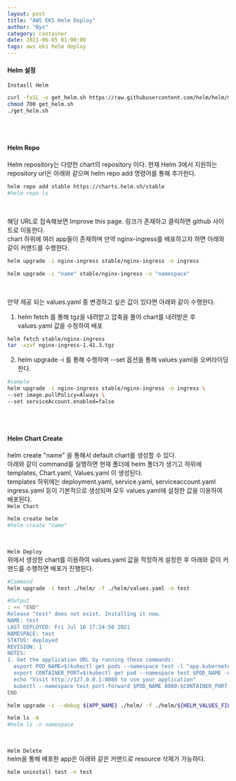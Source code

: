 ```yaml
---
layout: post
title: "AWS EKS Helm Deploy"
author: "Bys"
category: container
date: 2021-06-05 01:00:00
tags: aws eks helm deploy
---
```


#### Helm 설정  
`Instasll Helm`
```bash
curl -fsSL -o get_helm.sh https://raw.githubusercontent.com/helm/helm/master/scripts/get-helm-3
chmod 700 get_helm.sh
./get_helm.sh
```
<br><br>

#### Helm Repo  
Helm repository는 다양한 chart의 repository 이다. 
현재 Helm 3에서 지원하는 repository url은 아래와 같으며 helm repo add 명령어를 통해 추가한다.  
```bash
helm repo add stable https://charts.helm.sh/stable
#helm repo ls
```
<br>

해당 URL로 접속해보면 Improve this page. 링크가 존재하고 클릭하면 github 사이트로 이동한다.  
chart 하위에 여러 app들이 존재하며 만약 nginx-ingress를 배포하고자 하면 아래와 같이 커맨드를 수행한다.  
```bash
helm upgrade -i nginx-ingress stable/nginx-ingress -n ingress
```

```bash
helm upgrade -i "name" stable/nginx-ingress -n "namespace"
```
<br>

만약 제공 되는 values.yaml 중 변경하고 싶은 값이 있다면 아래와 같이 수행한다.  
1. helm fetch 를 통해 tgz을 내려받고 압축을 풀어 chart를 내려받은 후 values.yaml 값을 수정하여 배포  
```bash
helm fetch stable/nginx-ingress
tar -xzvf nginx-ingress-1.41.3.tgz
```

2. helm upgrade -i 를 통해 수행하며 --set 옵션을 통해 values.yaml을 오버라이딩 한다.  
```bash
#sample
helm upgrade -i nginx-ingress stable/nginx-ingress -n ingress \
--set image.pullPolicy=Always \
--set serviceAccount.enabled=false
```

<br><br>

#### Helm Chart Create  
helm create "name" 을 통해서 default chart를 생성할 수 있다.  
아래와 같이 command를 실행하면 현재 폴더에 helm 폴더가 생기고 하위에 templates, Chart.yaml, Values.yaml 이 생성된다.  
templates 하위에는 deployment.yaml, service.yaml, serviceaccount.yaml ingress.yaml 등이 기본적으로 생성되며 모두 values.yaml에 설정한 값을 이용하여 배포된다.  
`Helm Chart`  
```bash
helm create helm
#helm create "name"
```
<br>

`Helm Deploy`  
위에서 생성한 chart를 이용하여 values.yaml 값을 적정하게 설정한 후 아래와 같이 커맨드를 수행하면 배포가 진행된다.  

```bash
#Command
helm upgrade -i test ./helm/ -f ./helm/values.yaml -n test

#Output
: << "END"
Release "test" does not exist. Installing it now.
NAME: test
LAST DEPLOYED: Fri Jul 16 17:24:50 2021
NAMESPACE: test
STATUS: deployed
REVISION: 1
NOTES:
1. Get the application URL by running these commands:
  export POD_NAME=$(kubectl get pods --namespace test -l "app.kubernetes.io/name=helm,app.kubernetes.io/instance=test" -o jsonpath="{.items[0].metadata.name}")
  export CONTAINER_PORT=$(kubectl get pod --namespace test $POD_NAME -o jsonpath="{.spec.containers[0].ports[0].containerPort}")
  echo "Visit http://127.0.0.1:8080 to use your application"
  kubectl --namespace test port-forward $POD_NAME 8080:$CONTAINER_PORT
END
```

```bash
helm upgrade -i --debug ${APP_NAME} ./helm/ -f ./helm/${HELM_VALUES_FILE} -n ${APPLICATION_NS}

helm ls -A
#helm ls -n namespace
```
<br>

`Helm Delete`  
helm을 통해 배포한 app은 아래와 같은 커맨드로 resource 삭제가 가능하다.  
```bash
helm uninstall test -n test
```


<br><br>
